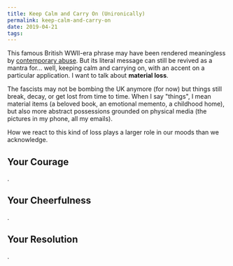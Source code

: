 ```yaml
---
title: Keep Calm and Carry On (Unironically)
permalink: keep-calm-and-carry-on
date: 2019-04-21
tags:
---
```



This famous British WWII-era phrase may have been rendered meaningless by [contemporary abuse](https://knowyourmeme.com/memes/keep-calm-and-carry-on). But its literal message can still be revived as a mantra for... well, keeping calm and carrying on, with an accent on a particular application. I want to talk about **material loss**.

The fascists may not be bombing the UK anymore (for now) but things still break, decay, or get lost from time to time. When I say "things", I mean material items (a beloved book, an emotional memento, a childhood home), but also more abstract possessions grounded on physical media (the pictures in my phone, all my emails).

How we react to this kind of loss plays a larger role in our moods than we acknowledge.


## Your Courage

.

## Your Cheerfulness

.


## Your Resolution

.